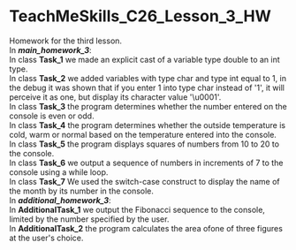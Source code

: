 # TeachMeSkills_C26_Lesson_3_HW
Homework for the third lesson.  
In ***main_homework_3***:  
In class **Task_1** we made an explicit cast of a variable type double to an int type.  
In class **Task_2** we added variables with type char and type int equal to 1, in the debug it was shown that if you enter 1 into type char instead of '1', it will perceive it as one, but display its character value '\u0001'.  
In class **Task_3** the program determines whether the number entered on the console is even or odd.  
In class **Task_4** the program determines whether the outside temperature is cold, warm or normal based on the temperature entered into the console.  
In class **Task_5** the program displays squares of numbers from 10 to 20 to the console.  
In class **Task_6** we output a sequence of numbers in increments of 7 to the console using a while loop.  
In class **Task_7** We used the switch-case construct to display the name of the month by its number in the console.  
In ***additional_homework_3***:  
In **AdditionalTask_1** we output the Fibonacci sequence to the console, limited by the number specified by the user.  
In **AdditionalTask_2** the program calculates the area of ​​one of three figures at the user's choice.
